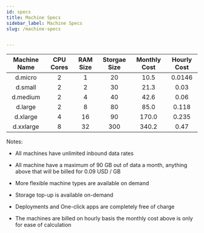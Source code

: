 ```yaml
---
id: specs
title: Machine Specs
sidebar_label: Machine Specs
slug: /machine-specs


---
```



| Machine Name | CPU Cores | RAM Size | Storgae Size | Monthly Cost | Hourly Cost |
|:------------:|:---------:|:--------:|:------------:|:------------:|:-----------:|
|    d.micro   |     2     |     1    |      20      |     10.5     |    0.0146   |
|    d.small   |     2     |     2    |      30      |     21.3     |     0.03    |
|   d.medium   |     2     |     4    |      40      |     42.6     |     0.06    |
|    d.large   |     2     |     8    |      80      |     85.0     |    0.118    |
|   d.xlarge   |     4     |    16    |      90      |     170.0    |    0.235    |
|   d.xxlarge  |     8     |    32    |      300     |     340.2    |     0.47    |



Notes:

* All machines have unlimited inbound data rates
* All machine have a maximum of 90 GB out of data a month, anything above that will
be billed for 0.09 USD / GB
* More flexible machine types are available on demand

* Storage top-up is available on-demand

* Deployments and One-click apps are completely free of charge

* The machines are billed on hourly basis the monthly cost above is only for ease of
calculation